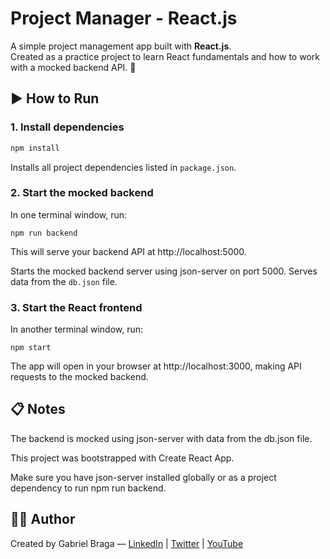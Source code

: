 # Project Manager - React.js

A simple project management app built with **React.js**.  
Created as a practice project to learn React fundamentals and how to work with a mocked backend API. 🚀

## ▶️ How to Run

### 1. Install dependencies  
```bash
npm install
```
Installs all project dependencies listed in `package.json`.

### 2. Start the mocked backend
In one terminal window, run:

```
npm run backend
```
This will serve your backend API at http://localhost:5000.

Starts the mocked backend server using json-server on port 5000. Serves data from the `db.json` file.

### 3. Start the React frontend
In another terminal window, run:

```
npm start
```
The app will open in your browser at http://localhost:3000, making API requests to the mocked backend.

## 📋 Notes
The backend is mocked using json-server with data from the db.json file.

This project was bootstrapped with Create React App.

Make sure you have json-server installed globally or as a project dependency to run npm run backend.


## 👨‍💻 Author

Created by Gabriel Braga — [LinkedIn](https://www.linkedin.com/in/gabriel-braga-da-silva/) |
[Twitter](https://x.com/gbraga_dev) |
[YouTube](https://www.youtube.com/@gabrielbragadev)

